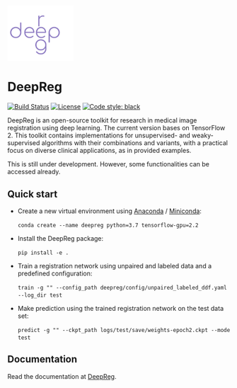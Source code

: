 <img src="./deepreg_logo_purple.svg" alt="deepreg_logo" title="DeepReg" width="150" />

# DeepReg

[![Build Status](https://travis-ci.org/ucl-candi/DeepReg.svg?branch=master)](https://travis-ci.org/ucl-candi/DeepReg)
[![License](https://img.shields.io/badge/License-Apache%202.0-blue.svg)](https://opensource.org/licenses/Apache-2.0)
[![Code style: black](https://img.shields.io/badge/code%20style-black-000000.svg)](https://github.com/psf/black)

DeepReg is an open-source toolkit for research in medical image registration using deep learning.
The current version bases on TensorFlow 2.
This toolkit contains implementations for unsupervised- and weaky-supervised algorithms
with their combinations and variants,
with a practical focus on diverse clinical applications, as in provided examples.

This is still under development. However, some functionalities can be accessed already.

## Quick start

- Create a new virtual environment using [Anaconda](https://docs.anaconda.com/anaconda/install/) / [Miniconda](https://docs.conda.io/en/latest/miniconda.html):

  `conda create --name deepreg python=3.7 tensorflow-gpu=2.2`

- Install the DeepReg package:

  `pip install -e .`

- Train a registration network using unpaired and labeled data and a predefined configuration:

  `train -g "" --config_path deepreg/config/unpaired_labeled_ddf.yaml --log_dir test`

- Make prediction using the trained registration network on the test data set:

  `predict -g "" --ckpt_path logs/test/save/weights-epoch2.ckpt --mode test`

## Documentation

Read the documentation at [DeepReg](https://ucl-candi.github.io/DeepReg/).
